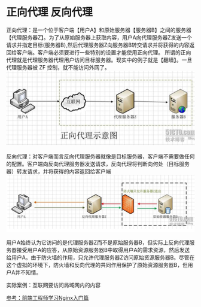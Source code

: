 # 正向代理 反向代理

正向代理：是一个位于客户端【用户A】和原始服务器【服务器B】之间的服务器【代理服务器Z】。为了从原始服务器上获取内容，用户A向代理服务器Z发送一个请求并指定目标(服务器B),然后代理服务器Z向服务器B转交请求并将获得的内容返回给客户端。客户端必须要进行一些特别的设置才能使用正向代理。
所谓的正向代理就是代理服务器代理用户访问目标服务器。现实中的例子就是【翻墙】。一旦代理服务器被 ZF 控制，就不能访问外网了。
![](../images/agent.jpg)



反向代理：对客户端而言反向代理服务器就像是目标服务器，客户端不需要做任何的配置。客户端向反向代理服务器发送请求，反向代理将判断向何处（目标服务器）转发请求，并将获得的内容返回给客户端
![](../images/agent2.jpg)

用户A始终认为它访问的是代理服务器Z而不是原始服务器B，但实际上反向代理服务器接受用户A的应答，从原始资源服务器B中取得用户A的需求资源，然后发送给用户A。由于防火墙的作用，只允许代理服务器Z访问原始资源服务器B。尽管在这个虚拟的环境下，防火墙和反向代理的共同作用保护了原始资源服务器B，但用户A并不知情。

实际案例：互联网要访问局域网内的内容

[参考：前端工程师学习Nginx入门篇](http://cnt1992.xyz/2016/03/18/simple-intro-to-nginx/)